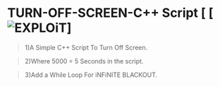# TURN-OFF-SCREEN-C++ Script [ [![EXPLOiT](https://cdn.rawgit.com/sindresorhus/awesome/d7305f38d29fed78fa85652e3a63e154dd8e8829/media/badge.svg)]
> 1)A Simple C++ Script To Turn Off Screen.

> 2)Where 5000 = 5 Seconds in the script.

> 3)Add a While Loop For iNFiNITE BLACKOUT.

